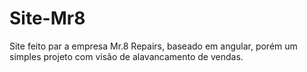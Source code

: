 # Site-Mr8
Site feito par a empresa Mr.8 Repairs, baseado em angular, porém um simples projeto com visão de alavancamento de vendas.
